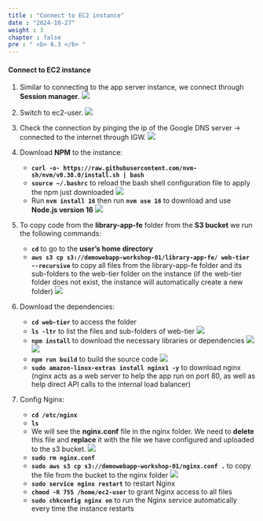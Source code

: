 ```yaml
---
title : "Connect to EC2 instance"
date : "2024-10-27"
weight : 3
chapter : false
pre : " <b> 6.3 </b> "
---
```


#### Connect to EC2 instance
1. Similar to connecting to the app server instance, we connect through **Session manager**.
![](/workshop01-AWS-FCJ-2025/images/6-4/01.png?width=50pc)

2. Switch to ec2-user.
![](/workshop01-AWS-FCJ-2025/images/6-4/02.png?width=50pc)

3. Check the connection by pinging the ip of the Google DNS server → connected to the internet through IGW.
![](/workshop01-AWS-FCJ-2025/images/6-4/03.png?width=50pc)

4. Download **NPM** to the instance:
    - **`curl -o- https://raw.githubusercontent.com/nvm-sh/nvm/v0.38.0/install.sh | bash`**
    - **`source ~/.bashrc`** to reload the bash shell configuration file to apply the npm just downloaded
![](/workshop01-AWS-FCJ-2025/images/6-4/04.png?width=50pc)
    - Run **`nvm install 16`** then run **`nvm use 16`** to download and use **Node.js version 16**
![](/workshop01-AWS-FCJ-2025/images/6-4/05.png?width=50pc)

5. To copy code from the **library-app-fe** folder from the **S3 bucket** we run the following commands:
    - **`cd`** to go to the **user’s home directory**
    - **`aws s3 cp s3://demowebapp-workshop-01/library-app-fe/ web-tier --recursive`** to copy all files from the library-app-fe folder and its sub-folders to the web-tier folder on the instance (if the web-tier folder does not exist, the instance will automatically create a new folder)
![](/workshop01-AWS-FCJ-2025/images/6-4/06.png?width=50pc)

6. Download the dependencies:
    - **`cd web-tier`** to access the folder
    - **`ls -ltr`** to list the files and sub-folders of web-tier
![](/workshop01-AWS-FCJ-2025/images/6-4/07.png?width=50pc)
    - **`npm install`** to download the necessary libraries or dependencies
![](/workshop01-AWS-FCJ-2025/images/6-4/08.png?width=50pc)
![](/workshop01-AWS-FCJ-2025/images/6-4/09.png?width=50pc)
    - **`npm run build`** to build the source code
![](/workshop01-AWS-FCJ-2025/images/6-4/10.png?width=50pc)
    - **`sudo amazon-linux-extras install nginx1 -y`** to download nginx (nginx acts as a web server to help the app run on port 80, as well as help direct API calls to the internal load balancer)
7. Config Nginx:
    - **`cd /etc/nginx`**
    - **`ls`**
    - We will see the **nginx.conf** file in the nginx folder. We need to **delete** this file and **replace** it with the file we have configured and uploaded to the s3 bucket.
![](/workshop01-AWS-FCJ-2025/images/6-4/11.png?width=50pc)
    - **`sudo rm nginx.conf`**
    - **`sudo aws s3 cp s3://demowebapp-workshop-01/nginx.conf .`** to copy the file from the bucket to the nginx folder
![](/workshop01-AWS-FCJ-2025/images/6-4/12.png?width=50pc)
    - **`sudo service nginx restart`** to restart Nginx
    - **`chmod -R 755 /home/ec2-user`** to grant Nginx access to all files
    - **`sudo chkconfig nginx on`** to run the Nginx service automatically every time the instance restarts
